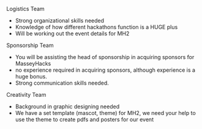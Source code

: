 Logistics Team
- Strong organizational skills needed
- Knowledge of how different hackathons function is a HUGE plus
- Will be working out the event details for MH2

Sponsorship Team
- You will be assisting the head of sponsorship in acquiring sponsors for MasseyHacks
- no experience required in acquiring sponsors, although experience is a huge bonus.
- Strong communication skills needed.

Creativity Team
- Background in graphic designing needed
- We have a set template (mascot, theme) for MH2, we need your help to use the theme to create pdfs and posters for our event
